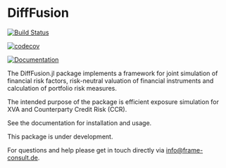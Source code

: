 # DiffFusion

[![Build Status](https://github.com/frame-consulting/DiffFusion.jl/actions/workflows/CI.yml/badge.svg?branch=main)](https://github.com/frame-consulting/DiffFusion.jl/actions/workflows/CI.yml?query=branch%3Amain)

[![codecov](https://codecov.io/github/frame-consulting/DiffFusion.jl/branch/main/graph/badge.svg?token=U9IZPWR0T1)](https://codecov.io/github/frame-consulting/DiffFusion.jl)

[![Documentation](https://img.shields.io/badge/Documentation-dev-blue)](https://frame-consulting.github.io/DiffFusion.jl/dev/)

The DiffFusion.jl package implements a framework for joint simulation of financial risk factors, risk-neutral valuation of financial instruments and calculation of portfolio risk measures.

The intended purpose of the package is efficient exposure simulation for XVA and Counterparty Credit Risk (CCR).

See the documentation for installation and usage.

This package is under development.

For questions and help please get in touch directly via info@frame-consult.de.
